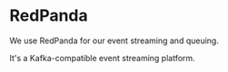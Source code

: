 # RedPanda

We use RedPanda for our event streaming and queuing.

It's a Kafka-compatible event streaming platform.
